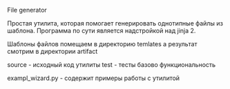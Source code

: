 ﻿File generator

Простая утилита, которая помогает генерировать однотипные файлы из шаблона. 
Программа по сути является надстройкой над jinja 2.


Шаблоны файлов помещаем в директорию temlates а результат смотрим в директории artifact

source - исходный код утилиты
test - тесты базово функциональность

exampl_wizard.py - содержит примеры работы с утилитой
